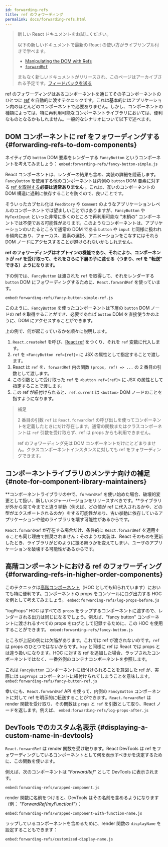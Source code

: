 ```yaml
---
id: forwarding-refs
title: ref のフォワーディング
permalink: docs/forwarding-refs.html
---
```


<div class="scary">

> 新しい React ドキュメントをお試しください。
> 
> 以下の新しいドキュメントで最新の React の使い方がライブサンプル付きで学べます。
>
> - [Manipulating the DOM with Refs](https://beta.reactjs.org/learn/manipulating-the-dom-with-refs)
> - [`forwardRef`](https://beta.reactjs.org/reference/react/forwardRef)
>
> まもなく新しいドキュメントがリリースされ、このページはアーカイブされる予定です。[フィードバックを送る](https://github.com/reactjs/reactjs.org/issues/3308)

</div>

ref のフォワーディングはあるコンポーネントを通じてその子コンポーネントのひとつに [ref](/docs/refs-and-the-dom.html) を自動的に渡すテクニックです。これは基本的にはアプリケーション内のほとんどのコンポーネントで必要ありません。しかし、コンポーネントの種類によっては、特に再利用可能なコンポーネントライブラリにおいては、便利なものとなるかもしれません。一般的なシナリオについて以下で述べます。

## DOM コンポーネントに ref をフォワーディングする {#forwarding-refs-to-dom-components}

ネイティブの `button` DOM 要素をレンダーする `FancyButton` というコンポーネントを考えてみましょう：
`embed:forwarding-refs/fancy-button-simple.js`

React コンポーネントは、レンダーの結果も含め、実装の詳細を隠蔽します。`FancyButton` を使用する他のコンポーネントは内側の `button` DOM 要素に対する [ref を取得する](/docs/refs-and-the-dom.html)**必要は通常ありません** 。これは、互いのコンポーネントの DOM 構造に過剰に依存することを防ぐので、良いことです。

そういったカプセル化は `FeedStory` や `Comment` のようなアプリケーションレベルのコンポーネントでは望ましいことではありますが、`FancyButton` や `MyTextInput` といった非常に多くのところで再利用可能な "末梢の" コンポーネントでは不便である可能性があります。このようなコンポーネントは、アプリケーションのいたるところで通常の DOM である `button` や `input` と同様に扱われる傾向にあり、フォーカス、要素の選択、アニメーションをこなすにはそれら DOM ノードにアクセスすることが避けられないかもしれません。

**ref のフォワーディングはオプトインの機能であり、それにより、コンポーネントが `ref` を受け取って、それをさらに下層の子に渡せる（つまり、ref を "転送" できる）ようになります。**

下の例では、`FancyButton` は渡された `ref` を取得して、それをレンダーする `button` DOM にフォワーディングするために、`React.forwardRef` を使っています。

`embed:forwarding-refs/fancy-button-simple-ref.js`

このように、`FancyButton` を使ったコンポーネントは下層の `button` DOM ノードの ref を取得することができ、必要であれば `button` DOM を直接使うかのように、DOM にアクセスすることができます。

上の例で、何が起こっているかを順々に説明します。

1. `React.createRef` を呼び、[React ref](/docs/refs-and-the-dom.html) をつくり、それを `ref` 変数に代入します。
1. `ref` を `<FancyButton ref={ref}>` に JSX の属性として指定することで渡します。
1. React は `ref` を、`forwardRef` 内の関数 `(props, ref) => ...` の 2 番目の引数として渡します。
1. この引数として受け取った `ref` を `<button ref={ref}>` に JSX の属性として指定することで渡します。
1. この ref が紐付けられると、`ref.current` は `<button>` DOM ノードのことを指すようになります。

>補足
>
> 2 番目の引数 `ref` は `React.forwardRef` の呼び出しを使ってコンポーネントを定義したときにだけ存在します。通常の関数またはクラスコンポーネントは `ref` 引数を受け取らず、ref は props からも利用できません。
>
> ref のフォワーディング先は DOM コンポーネントだけにとどまりません。クラスコンポーネントインスタンスに対しても ref をフォワーディングできます。

## コンポーネントライブラリのメンテナ向けの補足 {#note-for-component-library-maintainers}

**コンポーネントライブラリの中で、`forwardRef` を使い始めた場合、破壊的変更として扱い、新しいメジャーバージョンをリリースすべきです。**ライブラリが外から見て今までと違う挙動（例えば、どの値が ref に代入されるかや、どの型がエクスポートされるのか）をする可能性があり、古い挙動に依存しているアプリケーションや他のライブラリを壊す可能性があるからです。

`React.forwardRef` が存在する場合だけ、条件的に `React.forwardRef` を適用することも同じ理由で推奨されません：そのような実装は、React そのものを更新したとき、ライブラリがどのように振る舞うかを変えてしまい、ユーザのアプリケーションを破壊する可能性があるからです。

## 高階コンポーネントにおける ref のフォワーディング {#forwarding-refs-in-higher-order-components}

このテクニックは[高階コンポーネント](/docs/higher-order-components.html)（HOC としても知られています）においても特に便利です。コンポーネントの props をコンソールにログ出力する HOC を例として考えてみましょう。
`embed:forwarding-refs/log-props-before.js`

"logProps" HOC はすべての `props` をラップするコンポーネントに渡すので、レンダーされる出力は同じになるでしょう。例えば、"fancy button" コンポーネントに渡されるすべての props をログとして記録するために、この HOC を使用することができます。
`embed:forwarding-refs/fancy-button.js`

ところが上記の例には欠陥があります。これでは ref が渡されないのです。`ref` は props のひとつではないからです。`key` と同様に ref は React では props とは違う扱いになります。HOC に対する ref を追加した場合、ラップされたコンポーネントではなく、一番外側のコンテナコンポーネントを参照します。

これは `FancyButton` コンポーネントに紐付けられることを意図した ref  が、実際には `LogProps` コンポーネントに紐付けられてしまうことを意味します。
`embed:forwarding-refs/fancy-button-ref.js`

幸いにも、`React.forwardRef` API を使って、内側の `FancyButton` コンポーネントに対して ref を明示的に転送することができます。`React.forwardRef` は render 関数を受け取り、その関数は `props` と `ref` を引数として取り、React ノードを返します。例えば、
`embed:forwarding-refs/log-props-after.js`

## DevTools でのカスタム名表示 {#displaying-a-custom-name-in-devtools}

`React.forwardRef` は render 関数を受け取ります。React DevTools は ref をフォワーディングしているコンポーネントとして何を表示すべきかを決定するために、この関数を使います。

例えば、次のコンポーネントは "*ForwardRef*" として DevTools に表示されます。

`embed:forwarding-refs/wrapped-component.js`

render 関数に名前をつけると、DevTools はその名前を含めるようになります（例： "*ForwardRef(myFunction)*"）：

`embed:forwarding-refs/wrapped-component-with-function-name.js`

ラップしているコンポーネントを含めるために、render 関数の `displayName` を設定することもできます：

`embed:forwarding-refs/customized-display-name.js`
